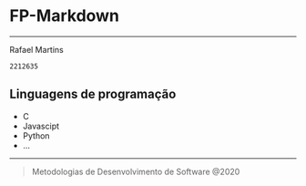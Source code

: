 # FP-Markdown 
  ***

Rafael Martins

`2212635`

## Linguagens de programação
+ C
+ Javascipt
+ Python
+ ... 

***

> Metodologias de Desenvolvimento de Software @2020
>